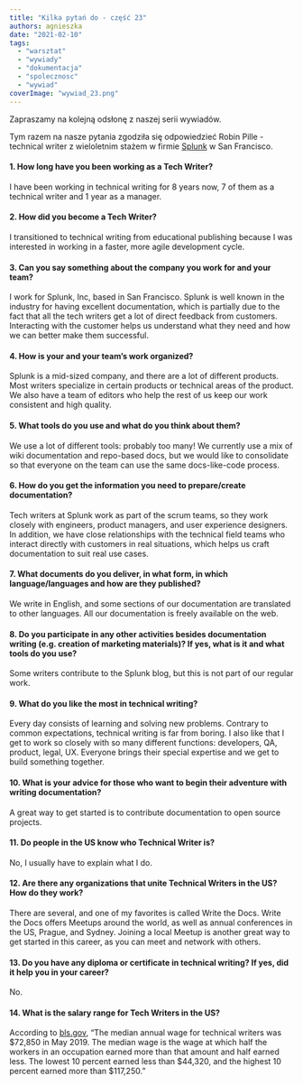 ```yaml
---
title: "Kilka pytań do - część 23"
authors: agnieszka
date: "2021-02-10"
tags:
  - "warsztat"
  - "wywiady"
  - "dokumentacja"
  - "spolecznosc"
  - "wywiad"
coverImage: "wywiad_23.png"
---
```


Zapraszamy na kolejną odsłonę z naszej serii wywiadów.

<!--truncate-->

Tym razem na nasze pytania zgodziła się odpowiedzieć Robin Pille - technical
writer z wieloletnim stażem w firmie [Splunk](https://www.splunk.com/) w San
Francisco.

#### 1\. How long have you been working as a Tech Writer?

I have been working in technical writing for 8 years now, 7 of them as a
technical writer and 1 year as a manager.

#### 2\. How did you become a Tech Writer?

I transitioned to technical writing from educational publishing because I was
interested in working in a faster, more agile development cycle.

#### 3\. Can you say something about the company you work for and your team?

I work for Splunk, Inc, based in San Francisco. Splunk is well known in the
industry for having excellent documentation, which is partially due to the fact
that all the tech writers get a lot of direct feedback from customers.
Interacting with the customer helps us understand what they need and how we can
better make them successful.

#### 4\. How is your and your team’s work organized?

Splunk is a mid-sized company, and there are a lot of different products. Most
writers specialize in certain products or technical areas of the product. We
also have a team of editors who help the rest of us keep our work consistent and
high quality.

#### 5\. What tools do you use and what do you think about them?

We use a lot of different tools: probably too many! We currently use a mix of
wiki documentation and repo-based docs, but we would like to consolidate so that
everyone on the team can use the same docs-like-code process.

#### 6\. How do you get the information you need to prepare/create documentation?

Tech writers at Splunk work as part of the scrum teams, so they work closely
with engineers, product managers, and user experience designers. In addition, we
have close relationships with the technical field teams who interact directly
with customers in real situations, which helps us craft documentation to suit
real use cases.

#### 7\. What documents do you deliver, in what form, in which language/languages and how are they published?

We write in English, and some sections of our documentation are translated to
other languages. All our documentation is freely available on the web.

#### 8\. Do you participate in any other activities besides documentation writing (e.g. creation of marketing materials)? If yes, what is it and what tools do you use?

Some writers contribute to the Splunk blog, but this is not part of our regular
work.

#### 9\. What do you like the most in technical writing?

Every day consists of learning and solving new problems. Contrary to common
expectations, technical writing is far from boring. I also like that I get to
work so closely with so many different functions: developers, QA, product,
legal, UX. Everyone brings their special expertise and we get to build something
together.

#### 10\. What is your advice for those who want to begin their adventure with writing documentation?

A great way to get started is to contribute documentation to open source
projects.

#### 11\. Do people in the US know who Technical Writer is?

No, I usually have to explain what I do.

#### 12\. Are there any organizations that unite Technical Writers in the US? How do they work?

There are several, and one of my favorites is called Write the Docs. Write the
Docs offers Meetups around the world, as well as annual conferences in the US,
Prague, and Sydney. Joining a local Meetup is another great way to get started
in this career, as you can meet and network with others.

#### 13\. Do you have any diploma or certificate in technical writing? If yes, did it help you in your career?

No.

#### 14\. What is the salary range for Tech Writers in the US?

According to [bls.gov](https://www.bls.gov/), “The median annual wage for
technical writers was $72,850 in May 2019. The median wage is the wage at which
half the workers in an occupation earned more than that amount and half earned
less. The lowest 10 percent earned less than $44,320, and the highest 10 percent
earned more than $117,250.”
